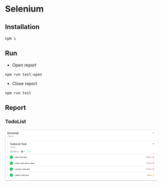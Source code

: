 # Selenium

## Installation

```
npm i
```

## Run

- Open report

```
npm run test:open
```

- Close report

```
npm run test
```

## Report

### TodoList

<img src="reports/todo-list.jpg" alt="todo-list-report" width=500/>
